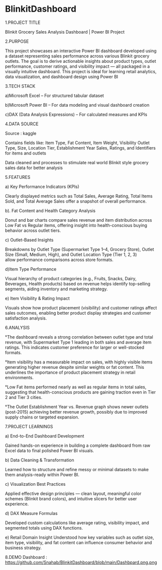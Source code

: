 # BlinkitDashboard
1.PROJECT TITLE 

Blinkit Grocery Sales Analysis Dashboard | Power BI Project


2.PURPOSE

This project showcases an interactive Power BI dashboard developed using a dataset representing sales performance across various Blinkit grocery outlets. The goal is to derive actionable insights about product types, outlet performance, customer ratings, and visibility impact — all packaged in a visually intuitive dashboard. This project is ideal for learning retail analytics, data visualization, and dashboard design using Power BI


3.TECH STACK

a)Microsoft Excel – For structured tabular dataset

b)Microsoft Power BI – For data modeling and visual dashboard creation

c)DAX (Data Analysis Expressions) – For calculated measures and KPIs

4.DATA SOURCE

Source : kaggle

Contains fields like:
Item Type, Fat Content, Item Weight, Visibility
Outlet Type, Size, Location Tier, Establishment Year
Sales, Ratings, and Identifiers for items and outlets

Data cleaned and processes to stimulate real world Blinkit style grocery sales data for better analysis

5.FEATURES

a) Key Performance Indicators (KPIs)

Clearly displayed metrics such as Total Sales, Average Rating, Total Items Sold, and Total Average Sales offer a snapshot of overall performance.

b). Fat Content and Health Category Analysis

Donut and bar charts compare sales revenue and item distribution across Low Fat vs Regular items, offering insight into health-conscious buying behavior across outlet tiers.

c) Outlet-Based Insights

Breakdowns by Outlet Type (Supermarket Type 1–4, Grocery Store), Outlet Size (Small, Medium, High), and Outlet Location Type (Tier 1, 2, 3) allow performance comparisons across store formats.

d)Item Type Performance

Visual hierarchy of product categories (e.g., Fruits, Snacks, Dairy, Beverages, Health products) based on revenue helps identify top-selling segments, aiding inventory and marketing strategy.

e) Item Visibility & Rating Impact

Visuals show how product placement (visibility) and customer ratings affect sales outcomes, enabling better product display strategies and customer satisfaction analysis.

6.ANALYSIS

°The dashboard reveals a strong correlation between outlet type and total revenue, with Supermarket Type 1 leading in both sales and average item ratings. This indicates customer preference for larger or well-stocked formats.

°Item visibility has a measurable impact on sales, with highly visible items generating higher revenue despite similar weights or fat content. This underlines the importance of product placement strategy in retail environments.

°Low Fat items performed nearly as well as regular items in total sales, suggesting that health-conscious products are gaining traction even in Tier 2 and Tier 3 cities.

°The Outlet Establishment Year vs. Revenue graph shows newer outlets (post-2015) achieving better revenue growth, possibly due to improved supply chains or targeted expansion.


7.PROJECT LEARNINGS

a) End-to-End Dashboard Development

Gained hands-on experience in building a complete dashboard from raw Excel data to final polished Power BI visuals.

b) Data Cleaning & Transformation

Learned how to structure and refine messy or minimal datasets to make them analysis-ready within Power BI.

c) Visualization Best Practices

Applied effective design principles — clean layout, meaningful color schemes (Blinkit brand colors), and intuitive slicers for better user experience.

d) DAX Measure Formulas

Developed custom calculations like average rating, visibility impact, and segmented totals using DAX functions.

e) Retail Domain Insight
Understood how key variables such as outlet size, item type, visibility, and fat content can influence consumer behavior and business strategy.



8.DEMO
Dashboard : https://github.com/Snahab/BlinkitDashboard/blob/main/Dashbpard.png.png
